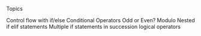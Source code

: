 Topics

Control flow with if/else
Conditional Operators
Odd or Even?
Modulo
Nested if elif statements
Multiple if statements in succession
logical operators
